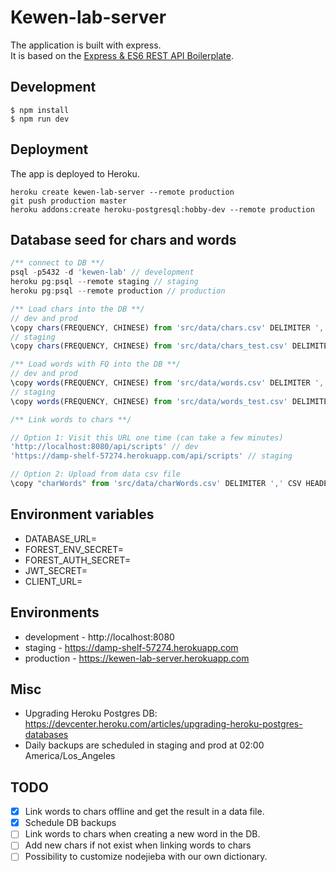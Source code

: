 # Kewen-lab-server
The application is built with express.  
It is based on the [Express & ES6 REST API Boilerplate](https://github.com/developit/express-es6-rest-api).

## Development
```
$ npm install
$ npm run dev
```

## Deployment
The app is deployed to Heroku.
```
heroku create kewen-lab-server --remote production
git push production master
heroku addons:create heroku-postgresql:hobby-dev --remote production
```

## Database seed for chars and words
```js
/** connect to DB **/
psql -p5432 -d 'kewen-lab' // development
heroku pg:psql --remote staging // staging
heroku pg:psql --remote production // production

/** Load chars into the DB **/
// dev and prod
\copy chars(FREQUENCY, CHINESE) from 'src/data/chars.csv' DELIMITER ',' CSV
// staging
\copy chars(FREQUENCY, CHINESE) from 'src/data/chars_test.csv' DELIMITER ',' CSV

/** Load words with FQ into the DB **/
// dev and prod
\copy words(FREQUENCY, CHINESE) from 'src/data/words.csv' DELIMITER ',' CSV
// staging
\copy words(FREQUENCY, CHINESE) from 'src/data/words_test.csv' DELIMITER ',' CSV

/** Link words to chars **/

// Option 1: Visit this URL one time (can take a few minutes)
'http://localhost:8080/api/scripts' // dev
'https://damp-shelf-57274.herokuapp.com/api/scripts' // staging

// Option 2: Upload from data csv file
\copy "charWords" from 'src/data/charWords.csv' DELIMITER ',' CSV HEADER
```

## Environment variables
- DATABASE_URL=
- FOREST_ENV_SECRET=
- FOREST_AUTH_SECRET=
- JWT_SECRET=
- CLIENT_URL=

## Environments
- development - http://localhost:8080
- staging - https://damp-shelf-57274.herokuapp.com
- production - https://kewen-lab-server.herokuapp.com

## Misc
- Upgrading Heroku Postgres DB: https://devcenter.heroku.com/articles/upgrading-heroku-postgres-databases
- Daily backups are scheduled in staging and prod at 02:00 America/Los_Angeles

## TODO
- [x] Link words to chars offline and get the result in a data file.
- [x] Schedule DB backups
- [ ] Link words to chars when creating a new word in the DB.
- [ ] Add new chars if not exist when linking words to chars
- [ ] Possibility to customize nodejieba with our own dictionary.
